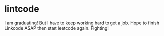 # lintcode
I am graduating! But I have to keep working hard to get a job. Hope to finish Linkcode ASAP then start leetcode again. Fighting!